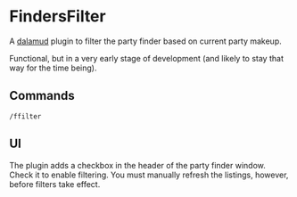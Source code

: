 
# FindersFilter

A [dalamud](https://github.com/goatcorp/Dalamud) plugin to filter the party finder based on current party makeup.

Functional, but in a very early stage of development (and likely to stay that way for the time being).

## Commands

```
/ffilter
```

## UI

The plugin adds a checkbox in the header of the party finder window.
Check it to enable filtering.
You must manually refresh the listings, however, before filters take effect.
